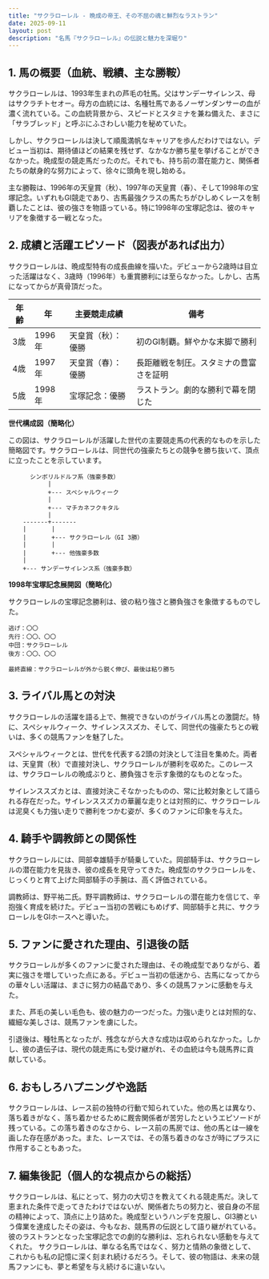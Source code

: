 ```yaml
---
title: "サクラローレル - 晩成の帝王、その不屈の魂と鮮烈なラストラン"
date: 2025-09-11
layout: post
description: "名馬『サクラローレル』の伝説と魅力を深堀り"
---
```


## 1. 馬の概要（血統、戦績、主な勝鞍）

サクラローレルは、1993年生まれの芦毛の牡馬。父はサンデーサイレンス、母はサクラチトセオー。母方の血統には、名種牡馬であるノーザンダンサーの血が濃く流れている。この血統背景から、スピードとスタミナを兼ね備えた、まさに「サラブレッド」と呼ぶにふさわしい能力を秘めていた。

しかし、サクラローレルは決して順風満帆なキャリアを歩んだわけではない。デビュー当初は、期待値ほどの結果を残せず、なかなか勝ち星を挙げることができなかった。晩成型の競走馬だったのだ。それでも、持ち前の潜在能力と、関係者たちの献身的な努力によって、徐々に頭角を現し始める。

主な勝鞍は、1996年の天皇賞（秋）、1997年の天皇賞（春）、そして1998年の宝塚記念。いずれもGI競走であり、古馬最強クラスの馬たちがひしめくレースを制覇したことは、彼の強さを物語っている。特に1998年の宝塚記念は、彼のキャリアを象徴する一戦となった。


## 2. 成績と活躍エピソード（図表があれば出力）

サクラローレルは、晩成型特有の成長曲線を描いた。デビューから2歳時は目立った活躍はなく、3歳時（1996年）も重賞勝利には至らなかった。しかし、古馬になってからが真骨頂だった。

| 年齢 | 年 | 主要競走成績 | 備考 |
|---|---|---|---|
| 3歳 | 1996年 | 天皇賞（秋）：優勝 | 初のGI制覇。鮮やかな末脚で勝利 |
| 4歳 | 1997年 | 天皇賞（春）：優勝 | 長距離戦を制圧。スタミナの豊富さを証明 |
| 5歳 | 1998年 | 宝塚記念：優勝 | ラストラン。劇的な勝利で幕を閉じた |


**世代構成図（簡略化）**

この図は、サクラローレルが活躍した世代の主要競走馬の代表的なものを示した簡略図です。サクラローレルは、同世代の強豪たちとの競争を勝ち抜いて、頂点に立ったことを示しています。

```
      シンボリルドルフ系（強豪多数）
           |
           +--- スペシャルウィーク
           |
           +--- マチカネフクキタル
           |
    -------+-------
    |       |
    |       +--- サクラローレル（GI 3勝）
    |       |
    |       +--- 他強豪多数
    |
    +--- サンデーサイレンス系（強豪多数）
```

**1998年宝塚記念展開図（簡略化）**

サクラローレルの宝塚記念勝利は、彼の粘り強さと勝負強さを象徴するものでした。

```
逃げ：〇〇
先行：〇〇、〇〇
中団：サクラローレル
後方：〇〇、〇〇

最終直線：サクラローレルが外から鋭く伸び、最後は粘り勝ち
```


## 3. ライバル馬との対決

サクラローレルの活躍を語る上で、無視できないのがライバル馬との激闘だ。特に、スペシャルウィーク、サイレンススズカ、そして、同世代の強豪たちとの戦いは、多くの競馬ファンを魅了した。

スペシャルウィークとは、世代を代表する2頭の対決として注目を集めた。両者は、天皇賞（秋）で直接対決し、サクラローレルが勝利を収めた。このレースは、サクラローレルの晩成ぶりと、勝負強さを示す象徴的なものとなった。

サイレンススズカとは、直接対決こそなかったものの、常に比較対象として語られる存在だった。サイレンススズカの華麗な走りとは対照的に、サクラローレルは泥臭くも力強い走りで勝利をつかむ姿が、多くのファンに印象を与えた。


## 4. 騎手や調教師との関係性

サクラローレルには、岡部幸雄騎手が騎乗していた。岡部騎手は、サクラローレルの潜在能力を見抜き、彼の成長を見守ってきた。晩成型のサクラローレルを、じっくりと育て上げた岡部騎手の手腕は、高く評価されている。

調教師は、野平祐二氏。野平調教師は、サクラローレルの潜在能力を信じて、辛抱強く育成を続けた。デビュー当初の苦戦にもめげず、岡部騎手と共に、サクラローレルをGIホースへと導いた。


## 5. ファンに愛された理由、引退後の話

サクラローレルが多くのファンに愛された理由は、その晩成型でありながら、着実に強さを増していった点にある。デビュー当初の低迷から、古馬になってからの華々しい活躍は、まさに努力の結晶であり、多くの競馬ファンに感動を与えた。

また、芦毛の美しい毛色も、彼の魅力の一つだった。力強い走りとは対照的な、繊細な美しさは、競馬ファンを虜にした。

引退後は、種牡馬となったが、残念ながら大きな成功は収められなかった。しかし、彼の遺伝子は、現代の競走馬にも受け継がれ、その血統は今も競馬界に貢献している。


## 6. おもしろハプニングや逸話

サクラローレルは、レース前の独特の行動で知られていた。他の馬とは異なり、落ち着きがなく、落ち着かせるために厩舎関係者が苦労したというエピソードが残っている。この落ち着きのなさから、レース前の馬房では、他の馬とは一線を画した存在感があった。また、レースでは、その落ち着きのなさが時にプラスに作用することもあった。


## 7. 編集後記（個人的な視点からの総括）

サクラローレルは、私にとって、努力の大切さを教えてくれる競走馬だ。決して恵まれた条件で走ってきたわけではないが、関係者たちの努力と、彼自身の不屈の精神によって、頂点に上り詰めた。晩成型というハンデを克服し、GI3勝という偉業を達成したその姿は、今もなお、競馬界の伝説として語り継がれている。彼のラストランとなった宝塚記念での劇的な勝利は、忘れられない感動を与えてくれた。  サクラローレルは、単なる名馬ではなく、努力と情熱の象徴として、これからも私の記憶に深く刻まれ続けるだろう。そして、彼の物語は、未来の競馬ファンにも、夢と希望を与え続けるに違いない。
